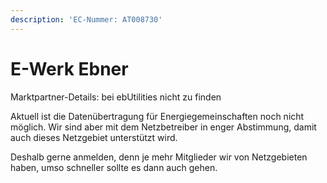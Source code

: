 ```yaml
---
description: 'EC-Nummer: AT008730'
---
```


# E-Werk Ebner

Marktpartner-Details: bei ebUtilities nicht zu finden

Aktuell ist die Datenübertragung für Energiegemeinschaften noch nicht möglich. Wir sind aber mit dem Netzbetreiber in enger Abstimmung, damit auch dieses Netzgebiet unterstützt wird.&#x20;

Deshalb gerne anmelden, denn je mehr Mitglieder wir von Netzgebieten haben, umso schneller sollte es dann auch gehen. &#x20;

